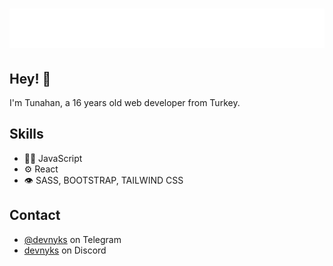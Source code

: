 <h1 align="center">
  <img src="name.svg" alt="devnyks" />
</h1>

## Hey! 👋
I'm Tunahan, a 16 years old web developer from Turkey.

## Skills
- 👨‍💻 JavaScript
- ⚙️ React
- 👁️ SASS, BOOTSTRAP, TAILWIND CSS

## Contact
- [@devnyks](https://t.me/devnyks) on Telegram
- [devnyks](./) on Discord
